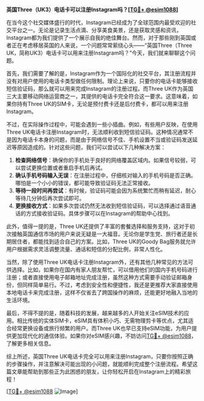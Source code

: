 **英国Three（UK3）电话卡可以注册Instagram吗？[[TG💪+ @esim1088](https://t.me/s/esim1088)]**

在当今这个社交媒体盛行的时代，Instagram已经成为了全球范围内最受欢迎的社交平台之一。无论是记录生活点滴、分享美食美景，还是获取灵感和资讯，Instagram都为我们提供了一个展示自我的绝佳舞台。然而，对于那些刚到英国或者正在考虑移居英国的人来说，一个问题常常萦绕心头——“英国Three（Three UK，简称UK3）电话卡可以用来注册Instagram吗？”今天，我们就来聊聊这个问题。

首先，我们需要了解的是，Instagram作为一个国际化的社交平台，其注册流程并没有对用户使用的电话卡类型做任何限制。理论上来说，只要你的电话卡能够接收短信验证码，那么就可以用来完成Instagram的注册过程。而Three UK作为英国三大主要移动网络运营商之一，其提供的电话卡完全符合这一要求。这意味着，如果你持有Three UK的SIM卡，无论是预付费卡还是后付费卡，都可以用来注册Instagram。

不过，在实际操作过程中，可能会遇到一些小插曲。例如，有些用户反映，在使用Three UK电话卡注册Instagram时，无法顺利收到短信验证码。这种情况通常不是因为电话卡本身的问题，而是由于网络信号不佳、手机设置不当或验证码发送延迟等原因造成的。针对这些问题，我们可以尝试以下几种解决方案：

1. **检查网络信号**：确保你的手机处于良好的网络覆盖区域内。如果信号较弱，可以尝试更换位置或者重启手机后再试。
2. **确认手机号码输入无误**：在注册过程中，仔细核对输入的手机号码是否正确。哪怕是一个小小的错误，都可能导致验证码无法正常接收。
3. **等待一段时间再尝试**：有时候，验证码可能会因为系统繁忙而稍有延迟，耐心等待几分钟后再次尝试即可。
4. **更换接收方式**：如果多次尝试仍然无法收到短信验证码，可以选择通过语音通话的方式接收验证码。具体步骤可以在Instagram的帮助中心找到。

此外，值得一提的是，Three UK还提供了丰富的套餐选择和服务支持，这对于初次接触英国通信市场的用户来说无疑是一大福音。无论你是学生党、旅行者还是长期居住者，都能找到适合自己的方案。比如，Three UK的Goody Bag服务就允许用户根据需求灵活调整流量、通话和短信的分配比例，非常人性化。

当然，除了使用Three UK电话卡注册Instagram外，还有其他几种常见的方法可供选择。比如，如果你在国内有家人朋友帮忙，可以借用他们的国内手机号码进行注册；或者直接使用电子邮箱地址完成注册，虽然这种方式需要手动验证邮箱身份，但同样简单易行。不过，考虑到安全性和便捷性，我还是更推荐大家直接使用本地电话卡来完成注册，这样不仅省去了跨国操作的麻烦，还能更好地融入当地的生活环境。

最后，不得不提的是，随着科技的发展，越来越多的人开始关注eSIM技术的应用。相比传统的实体SIM卡，eSIM具有体积小巧、无需物理剪卡等优点，尤其适合经常更换设备或旅行频繁的用户。而Three UK也早已支持eSIM功能，为用户提供更加现代化的通信体验。如果你对eSIM感兴趣，不妨访问[TG💪+ @esim1088](https://t.me/s/esim1088)，了解更多相关信息。

综上所述，英国Three UK电话卡完全可以用来注册Instagram，只要你按照正确的步骤操作，并注意解决可能出现的小问题，就能顺利完成整个注册流程。希望这篇文章能帮助到那些正为此困惑的朋友，让你轻松开启在Instagram上的精彩旅程！

[[TG💪+ @esim1088](https://t.me/s/esim1088) ![Image](https://i.postimg.cc/4NQfJmqS/Snipaste-2025-05-13-00-14-12.png)]